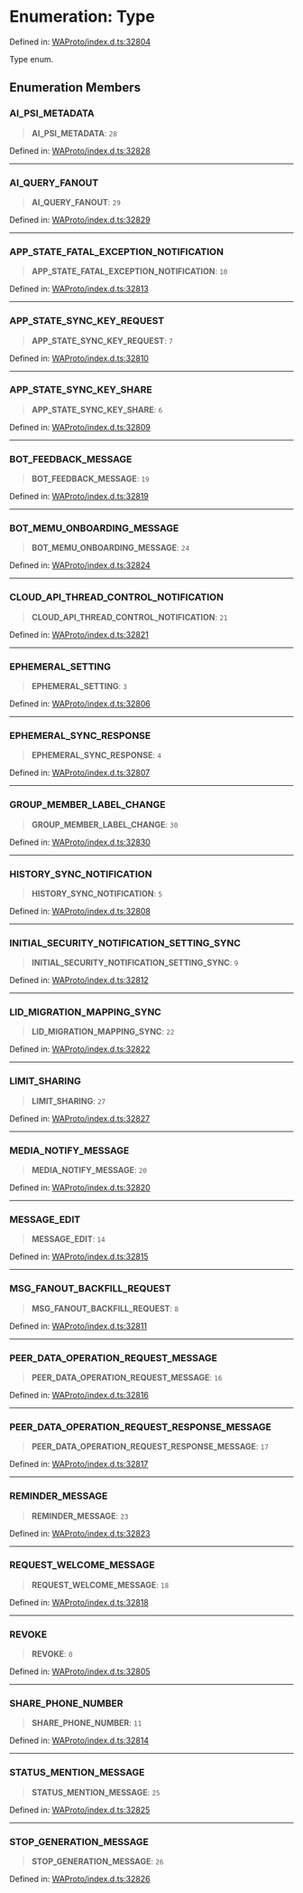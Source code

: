 # Enumeration: Type

Defined in: [WAProto/index.d.ts:32804](https://github.com/Fokusdotid/bail/blob/dad8cbc7bd41e0c17126095b0fc017b92c3d85cf/WAProto/index.d.ts#L32804)

Type enum.

## Enumeration Members

### AI\_PSI\_METADATA

> **AI\_PSI\_METADATA**: `28`

Defined in: [WAProto/index.d.ts:32828](https://github.com/Fokusdotid/bail/blob/dad8cbc7bd41e0c17126095b0fc017b92c3d85cf/WAProto/index.d.ts#L32828)

***

### AI\_QUERY\_FANOUT

> **AI\_QUERY\_FANOUT**: `29`

Defined in: [WAProto/index.d.ts:32829](https://github.com/Fokusdotid/bail/blob/dad8cbc7bd41e0c17126095b0fc017b92c3d85cf/WAProto/index.d.ts#L32829)

***

### APP\_STATE\_FATAL\_EXCEPTION\_NOTIFICATION

> **APP\_STATE\_FATAL\_EXCEPTION\_NOTIFICATION**: `10`

Defined in: [WAProto/index.d.ts:32813](https://github.com/Fokusdotid/bail/blob/dad8cbc7bd41e0c17126095b0fc017b92c3d85cf/WAProto/index.d.ts#L32813)

***

### APP\_STATE\_SYNC\_KEY\_REQUEST

> **APP\_STATE\_SYNC\_KEY\_REQUEST**: `7`

Defined in: [WAProto/index.d.ts:32810](https://github.com/Fokusdotid/bail/blob/dad8cbc7bd41e0c17126095b0fc017b92c3d85cf/WAProto/index.d.ts#L32810)

***

### APP\_STATE\_SYNC\_KEY\_SHARE

> **APP\_STATE\_SYNC\_KEY\_SHARE**: `6`

Defined in: [WAProto/index.d.ts:32809](https://github.com/Fokusdotid/bail/blob/dad8cbc7bd41e0c17126095b0fc017b92c3d85cf/WAProto/index.d.ts#L32809)

***

### BOT\_FEEDBACK\_MESSAGE

> **BOT\_FEEDBACK\_MESSAGE**: `19`

Defined in: [WAProto/index.d.ts:32819](https://github.com/Fokusdotid/bail/blob/dad8cbc7bd41e0c17126095b0fc017b92c3d85cf/WAProto/index.d.ts#L32819)

***

### BOT\_MEMU\_ONBOARDING\_MESSAGE

> **BOT\_MEMU\_ONBOARDING\_MESSAGE**: `24`

Defined in: [WAProto/index.d.ts:32824](https://github.com/Fokusdotid/bail/blob/dad8cbc7bd41e0c17126095b0fc017b92c3d85cf/WAProto/index.d.ts#L32824)

***

### CLOUD\_API\_THREAD\_CONTROL\_NOTIFICATION

> **CLOUD\_API\_THREAD\_CONTROL\_NOTIFICATION**: `21`

Defined in: [WAProto/index.d.ts:32821](https://github.com/Fokusdotid/bail/blob/dad8cbc7bd41e0c17126095b0fc017b92c3d85cf/WAProto/index.d.ts#L32821)

***

### EPHEMERAL\_SETTING

> **EPHEMERAL\_SETTING**: `3`

Defined in: [WAProto/index.d.ts:32806](https://github.com/Fokusdotid/bail/blob/dad8cbc7bd41e0c17126095b0fc017b92c3d85cf/WAProto/index.d.ts#L32806)

***

### EPHEMERAL\_SYNC\_RESPONSE

> **EPHEMERAL\_SYNC\_RESPONSE**: `4`

Defined in: [WAProto/index.d.ts:32807](https://github.com/Fokusdotid/bail/blob/dad8cbc7bd41e0c17126095b0fc017b92c3d85cf/WAProto/index.d.ts#L32807)

***

### GROUP\_MEMBER\_LABEL\_CHANGE

> **GROUP\_MEMBER\_LABEL\_CHANGE**: `30`

Defined in: [WAProto/index.d.ts:32830](https://github.com/Fokusdotid/bail/blob/dad8cbc7bd41e0c17126095b0fc017b92c3d85cf/WAProto/index.d.ts#L32830)

***

### HISTORY\_SYNC\_NOTIFICATION

> **HISTORY\_SYNC\_NOTIFICATION**: `5`

Defined in: [WAProto/index.d.ts:32808](https://github.com/Fokusdotid/bail/blob/dad8cbc7bd41e0c17126095b0fc017b92c3d85cf/WAProto/index.d.ts#L32808)

***

### INITIAL\_SECURITY\_NOTIFICATION\_SETTING\_SYNC

> **INITIAL\_SECURITY\_NOTIFICATION\_SETTING\_SYNC**: `9`

Defined in: [WAProto/index.d.ts:32812](https://github.com/Fokusdotid/bail/blob/dad8cbc7bd41e0c17126095b0fc017b92c3d85cf/WAProto/index.d.ts#L32812)

***

### LID\_MIGRATION\_MAPPING\_SYNC

> **LID\_MIGRATION\_MAPPING\_SYNC**: `22`

Defined in: [WAProto/index.d.ts:32822](https://github.com/Fokusdotid/bail/blob/dad8cbc7bd41e0c17126095b0fc017b92c3d85cf/WAProto/index.d.ts#L32822)

***

### LIMIT\_SHARING

> **LIMIT\_SHARING**: `27`

Defined in: [WAProto/index.d.ts:32827](https://github.com/Fokusdotid/bail/blob/dad8cbc7bd41e0c17126095b0fc017b92c3d85cf/WAProto/index.d.ts#L32827)

***

### MEDIA\_NOTIFY\_MESSAGE

> **MEDIA\_NOTIFY\_MESSAGE**: `20`

Defined in: [WAProto/index.d.ts:32820](https://github.com/Fokusdotid/bail/blob/dad8cbc7bd41e0c17126095b0fc017b92c3d85cf/WAProto/index.d.ts#L32820)

***

### MESSAGE\_EDIT

> **MESSAGE\_EDIT**: `14`

Defined in: [WAProto/index.d.ts:32815](https://github.com/Fokusdotid/bail/blob/dad8cbc7bd41e0c17126095b0fc017b92c3d85cf/WAProto/index.d.ts#L32815)

***

### MSG\_FANOUT\_BACKFILL\_REQUEST

> **MSG\_FANOUT\_BACKFILL\_REQUEST**: `8`

Defined in: [WAProto/index.d.ts:32811](https://github.com/Fokusdotid/bail/blob/dad8cbc7bd41e0c17126095b0fc017b92c3d85cf/WAProto/index.d.ts#L32811)

***

### PEER\_DATA\_OPERATION\_REQUEST\_MESSAGE

> **PEER\_DATA\_OPERATION\_REQUEST\_MESSAGE**: `16`

Defined in: [WAProto/index.d.ts:32816](https://github.com/Fokusdotid/bail/blob/dad8cbc7bd41e0c17126095b0fc017b92c3d85cf/WAProto/index.d.ts#L32816)

***

### PEER\_DATA\_OPERATION\_REQUEST\_RESPONSE\_MESSAGE

> **PEER\_DATA\_OPERATION\_REQUEST\_RESPONSE\_MESSAGE**: `17`

Defined in: [WAProto/index.d.ts:32817](https://github.com/Fokusdotid/bail/blob/dad8cbc7bd41e0c17126095b0fc017b92c3d85cf/WAProto/index.d.ts#L32817)

***

### REMINDER\_MESSAGE

> **REMINDER\_MESSAGE**: `23`

Defined in: [WAProto/index.d.ts:32823](https://github.com/Fokusdotid/bail/blob/dad8cbc7bd41e0c17126095b0fc017b92c3d85cf/WAProto/index.d.ts#L32823)

***

### REQUEST\_WELCOME\_MESSAGE

> **REQUEST\_WELCOME\_MESSAGE**: `18`

Defined in: [WAProto/index.d.ts:32818](https://github.com/Fokusdotid/bail/blob/dad8cbc7bd41e0c17126095b0fc017b92c3d85cf/WAProto/index.d.ts#L32818)

***

### REVOKE

> **REVOKE**: `0`

Defined in: [WAProto/index.d.ts:32805](https://github.com/Fokusdotid/bail/blob/dad8cbc7bd41e0c17126095b0fc017b92c3d85cf/WAProto/index.d.ts#L32805)

***

### SHARE\_PHONE\_NUMBER

> **SHARE\_PHONE\_NUMBER**: `11`

Defined in: [WAProto/index.d.ts:32814](https://github.com/Fokusdotid/bail/blob/dad8cbc7bd41e0c17126095b0fc017b92c3d85cf/WAProto/index.d.ts#L32814)

***

### STATUS\_MENTION\_MESSAGE

> **STATUS\_MENTION\_MESSAGE**: `25`

Defined in: [WAProto/index.d.ts:32825](https://github.com/Fokusdotid/bail/blob/dad8cbc7bd41e0c17126095b0fc017b92c3d85cf/WAProto/index.d.ts#L32825)

***

### STOP\_GENERATION\_MESSAGE

> **STOP\_GENERATION\_MESSAGE**: `26`

Defined in: [WAProto/index.d.ts:32826](https://github.com/Fokusdotid/bail/blob/dad8cbc7bd41e0c17126095b0fc017b92c3d85cf/WAProto/index.d.ts#L32826)
